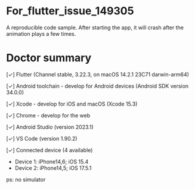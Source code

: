 # For_flutter_issue_149305
A reproducible code sample.
After starting the app, it will crash  after the animation plays a few times.

# Doctor summary 
[✓] Flutter (Channel stable, 3.22.3, on macOS 14.2.1 23C71 darwin-arm64)

[✓] Android toolchain - develop for Android devices (Android SDK version 34.0.0)

[✓] Xcode - develop for iOS and macOS (Xcode 15.3)

[✓] Chrome - develop for the web

[✓] Android Studio (version 2023.1)

[✓] VS Code (version 1.90.2)

[✓] Connected device (4 available)


* Device 1: iPhone14,6; iOS 15.4
* Device 2: iPhone14,5; iOS 17.5.1

ps: no simulator
